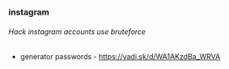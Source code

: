 ### instagram

######  Hack instagram accounts use bruteforce

* generator passwords - https://yadi.sk/d/WA1AKzdBa_WRVA
